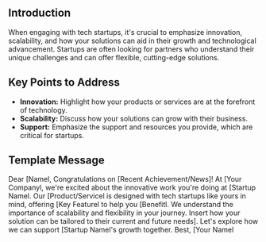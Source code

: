 ## Introduction
When engaging with tech startups, it's crucial to emphasize innovation, scalability, and how your solutions can aid in their growth and technological advancement. Startups are often looking for partners who understand their unique challenges and can offer flexible, cutting-edge solutions.
## Key Points to Address
- **Innovation:** Highlight how your products or services are at the forefront of technology.
- **Scalability:** Discuss how your solutions can grow with their business.
- **Support:** Emphasize the support and resources you provide, which are critical for startups.
## Template Message
Dear [Namel,
Congratulations on [Recent Achievement/News]! At [Your Companyl, we're excited about the innovative work you're doing at [Startup Namel. Our [Product/Servicel is designed with tech startups like yours in mind, offering [Key Featurel to help you [Benefitl.
We understand the importance of scalability and flexibility in your journey. Insert how your solution can be tailored to their current and future needs].
Let's explore how we can support [Startup Namel's growth together.
Best,
[Your Namel